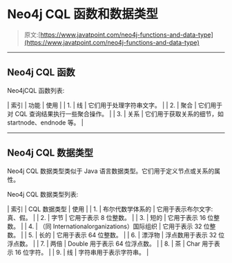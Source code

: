 # Neo4j CQL 函数和数据类型

> 原文:[https://www.javatpoint.com/neo4j-functions-and-data-type](https://www.javatpoint.com/neo4j-functions-and-data-type)

* * *

## Neo4j CQL 函数

Neo4jCQL 函数列表:

| 索引 | 功能 | 使用 |
| 1. | 线 | 它们用于处理字符串文字。 |
| 2. | 聚合 | 它们用于对 CQL 查询结果执行一些聚合操作。 |
| 3. | 关系 | 它们用于获取关系的细节，如 startnode、endnode 等。 |

* * *

## Neo4j CQL 数据类型

Neo4j CQL 数据类型类似于 Java 语言数据类型。它们用于定义节点或关系的属性。

Neo4j CQL 数据类型列表:

| 索引 | CQL 数据类型 | 使用 |
| 1. | 布尔代数学体系的 | 它用于表示布尔文字:真、假。 |
| 2. | 字节 | 它用于表示 8 位整数。 |
| 3. | 短的 | 它用于表示 16 位整数。 |
| 4. | （同 Internationalorganizations）国际组织 | 它用于表示 32 位整数。 |
| 5. | 长的 | 它用于表示 64 位整数。 |
| 6. | 漂浮物 | 浮点数用于表示 32 位浮点数。 |
| 7. | 两倍 | Double 用于表示 64 位浮点数。 |
| 8. | 茶 | Char 用于表示 16 位字符。 |
| 9. | 线 | 字符串用于表示字符串。 |